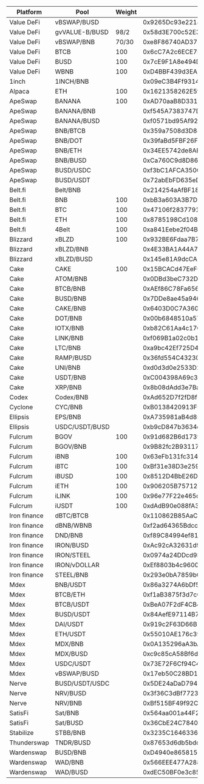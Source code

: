 |	Platform	|	Pool	|	Weight	|	Contract	|	Status	|
| ------ | ------ | ------ | ------ | ------ |
|	Value DeFi	|	vBSWAP/BUSD	|		|	0x9265Dc93e221875777C8Ca8140beb3512045085a	|	Active	|
|	Value DeFi	|	gvVALUE-B/BUSD	|	98/2	|	0x58d3E700c52E3e013908a1f0037bdD1c6d262637	|	Active	|
|	Value DeFi	|	vBSWAP/BNB	|	70/30	|	0xe8F86740AD376f565Ee55399FCdf5843c6E20276	|	Active	|
|	Value DeFi	|	BTCB	|	100	|	0x6cC7A2c6ECE7Fa585c59a0c9D87c8616434ee19B	|	Active	|
|	Value DeFi	|	BUSD	|	100	|	0x7cE9F1A8e494D49e59a72Fd0443D378448151B9c	|	Active	|
|	Value DeFi	|	WBNB	|	100	|	0xD4BBF439d3EAb5155Ca7c0537E583088fB4CFCe8	|	Active	|
|	1inch	|	1INCH/BNB	|		|	0x09eC3B4Ff9314495584e1d30BEdbAe28d3531BEC	|	Active	|
|	Alpaca	|	ETH	|	100	|	0x1621358262E5f3174A7B7af760B9Ab9fcDBaFC6C	|	Active	|
|	ApeSwap	|	BANANA	|	100	|	0xAD70aaB8D331D132d3B5Dbeb4897D8002b7d1f8d	|	Active	|
|	ApeSwap	|	BANANA/BNB	|		|	0xf545A7383747Db50C08536B304F635Df9AAeFFA6	|	Active	|
|	ApeSwap	|	BANANA/BUSD	|		|	0xf0571bd95Af92376dE23A7bB5EE65AF4E0B22C6F	|	Active	|
|	ApeSwap	|	BNB/BTCB	|		|	0x359a7508d3D843FC16d2dc6beB20683426aa07CB	|	Active	|
|	ApeSwap	|	BNB/DOT	|		|	0x39faBd5FBF26F18FF0768bDdCE185FdC6bD007d3	|	Active	|
|	ApeSwap	|	BNB/ETH	|		|	0x34EE5742de8AEDD8132Abc80e2A5017053Fb6bB1	|	Active	|
|	ApeSwap	|	BNB/BUSD	|		|	0xCa760C9d8D86DEA18BF46033f2917006FBF569AB	|	Active	|
|	ApeSwap	|	BUSD/USDC	|		|	0xf3bC1AFCA350C5b42429D2437080b61e54694B7e	|	Active	|
|	ApeSwap	|	BUSD/USDT	|		|	0x72abEbFD635eDF78656c8f714E3a13B82CaBF018	|	Active	|
|	Belt.fi	|	Belt/BNB	|		|	0x214254aAfBF1806f3Db59dadAA5516066BcD5Fc2	|	Active	|
|	Belt.fi	|	BNB	|	100	|	0xbB3a603A3B7Dd863EDcFbe99e668a794F57AE4d7	|	Active	|
|	Belt.fi	|	BTC	|	100	|	0x47106f2837791982ff1Ce7cF37686e4c0b746Cf0	|	Active	|
|	Belt.fi	|	ETH	|	100	|	0x8785198Cd1084b17b507a82708c69A5F082069A5	|	Active	|
|	Belt.fi	|	4Belt	|	100	|	0xa841Eebe2f04B8a3FB579e2EDA076e3A08C7bD4f	|	Active	|
|	Blizzard	|	xBLZD	|	100	|	0x932BE6Fdaa7B73bF9624bCfD81dcCB12e7A31591	|	Active	|
|	Blizzard	|	xBLZD/BNB	|		|	0x4E33BA1A44A7673924ef8515459db25c90EC505e	|	Active	|
|	Blizzard	|	xBLZD/BUSD	|		|	0x145e81A9dcCA1C2103a0156515A885b0EA6B6F4F	|	Active	|
|	Cake	|	CAKE	|	100	|	0x15BCACd47EeF0d3877CF1199819F9e6ADDEebE32	|	Active	|
|	Cake	|	ATOM/BNB	|		|	0x0DBd3beC732D531019e9E656629009C35f71a8E4	|	Active	|
|	Cake	|	BTCB/BNB	|		|	0xAEf86C78Fa656960eBfe7F0eDbda0a38a0759078	|	Active	|
|	Cake	|	BUSD/BNB	|		|	0x7DDe8ae45a9462c99f2E2595F5230E1CD45a77cB	|	Active	|
|	Cake	|	CAKE/BNB	|		|	0x6403D0C7A36034a8d2BFC4564b685477c6a20940	|	Active	|
|	Cake	|	DOT/BNB	|		|	0x00b6848510a57828beA1A5BAdE6696c34ebCd86A	|	Active	|
|	Cake	|	IOTX/BNB	|		|	0xb82C61Aa4c17CCbf908A6935B8aAc325417867f5	|	Active	|
|	Cake	|	LINK/BNB	|		|	0xf069B1a02c0b1FB274E2d8B7f7705621bb673b1a	|	Active	|
|	Cake	|	LTC/BNB	|		|	0xa9bc42Ef725D4651E9244AbaEdEA5125ABC974d7	|	Active	|
|	Cake	|	RAMP/BUSD	|		|	0x36fd554C4323060CC0183c416597E44369218365	|	Active	|
|	Cake	|	UNI/BNB	|		|	0xd0d3d0e2533D1C1ff9ed7d2084569A8B724FF10E	|	Active	|
|	Cake	|	USDT/BNB	|		|	0xC004398A69c3DEacd1a4ECD5944BAb5fcF7A2EcF	|	Active	|
|	Cake	|	XRP/BNB	|		|	0x8b08dAdd3e7Ba9dF838d24A757f3bA39bb709A38	|	Active	|
|	Codex	|	Codex/BNB	|		|	0xAd652D7f2fD8f6866d59CB78622f46BE47DaD43a	|	Active	|
|	Cyclone	|	CYC/BNB	|		|	0xB0138420913F925270133950a41F8B23A1d980A4	|	Active	|
|	Ellipsis	|	EPS/BNB	|		|	0xA735981aB4d858e0439114d44a5CFA0ed07BC767	|	Active	|
|	Ellipsis	|	USDC/USDT/BUSD	|		|	0xb9cD847b3634cD56CB7d7093D1eD15E1418e0582	|	Active	|
|	Fulcrum	|	BGOV	|	100	|	0x91d682B6d17397F9A28e9A7F905659cE51Bd2370	|	Active	|
|	Fulcrum	|	BGOV/BNB	|		|	0x9B82fc2B9311706D545aA50926023D3B650D581D	|	Active	|
|	Fulcrum	|	iBNB	|	100	|	0x63eFb131fc3141EeE997DB45b8Bd4d8Af2B4C6e0	|	Active	|
|	Fulcrum	|	iBTC	|	100	|	0xBf31e38D3e25973667eFf608BAF707AB2B7A7De5	|	Active	|
|	Fulcrum	|	iBUSD	|	100	|	0x8512D4BbE26D314754A22e59228B7E3C8820c0D9	|	Active	|
|	Fulcrum	|	iETH	|	100	|	0x906205B75712c25a828373fE41B4BAcDF70f91d6	|	Active	|
|	Fulcrum	|	iLINK	|	100	|	0x96e77F22e465c7Ce0Cb4cde47abDDf8a7EeB1d44	|	Active	|
|	Fulcrum	|	iUSDT	|	100	|	0xdAdB90e088fA36e6846f1CBD5c434D594ecf189b	|	Active	|
|	Iron finance	|	dBTC/BTCB	|		|	0x110862B85AaC7a7BdDe16162c48cb027B8660ECA	|	Active	|
|	Iron finance	|	dBNB/WBNB	|		|	0xf2ad64365Bdcc087399059D0F4ec179C18aa7d7C	|	Active	|
|	Iron finance	|	DND/BNB	|		|	0xf89C84994ef8184E745fE7059e8B931a45f6E5F5	|	Active	|
|	Iron finance	|	IRON/BUSD	|		|	0xAc92cA32631d93AD8855172f02DA5Dce117E4cC7	|	Active	|
|	Iron finance	|	IRON/STEEL	|		|	0x0974a24DDcd9b75a281669094794F998F0963c23	|	Active	|
|	Iron finance	|	IRON/vDOLLAR	|		|	0xEf8803b4c9600d7F0991654732Be306337de84b9	|	Active	|
|	Iron finance	|	STEEL/BNB	|		|	0x293e0bA7859b00b4bBdDf5042D82f4f13F992432	|	Active	|
|	Mdex	|	BNB/USDT	|		|	0x86a3274A6bDf5890594E1A3e1C168363f6eA81b9	|	Active	|
|	Mdex	|	BTCB/ETH	|		|	0xf1aB3875f3d7c037D064BC9a2D85bD300B7d2a8C	|	Active	|
|	Mdex	|	BTCB/USDT	|		|	0xBeA07F2dF4CB43d62cC75cB6020BBbe122F4a4ce	|	Active	|
|	Mdex	|	BUSD/USDT	|		|	0x84AefE97114B7369528500995f227Cd698404A7f	|	Active	|
|	Mdex	|	DAI/USDT	|		|	0x919c2F63D66B7Ee8134aD8b8C41E797a37695bbC	|	Active	|
|	Mdex	|	ETH/USDT	|		|	0x55010AE176c3f08E8D57b7aB710C5B595FB72A46	|	Active	|
|	Mdex	|	MDX/BNB	|		|	0x0A135296aA3bAC02F0a4c3d668050b72D1F2280b	|	Active	|
|	Mdex	|	MDX/BUSD	|		|	0xc9c85cA58Bf6d5deCF4f2F7035ec3a69371BD430	|	Active	|
|	Mdex	|	USDC/USDT	|		|	0x73E72F6Cf94C4dA156e863B638Bfd70A110579c6	|	Active	|
|	Mdex	|	vBSWAP/BUSD	|		|	0x17eb50C28BD1252a7081E878440e634853DDBA1b	|	Active	|
|	Nerve	|	BUSD/USDT/USDC	|		|	0x5DE24aDaD794bB11f8639F8979515B7bb815c079	|	Active	|
|	Nerve	|	NRV/BUSD	|		|	0x3f36C3dBf7723D4D099905b5B096b1c67f646ED9	|	Active	|
|	Nerve	|	NRV/BNB	|		|	0xBf515BF49f92CB686B4718f970871339dE605Cec	|	Active	|
|	SatisFi	|	Sat/BNB	|		|	0x564aa001a44F2af96aFd92352c35d58C2433A80F	|	Active	|
|	SatisFi	|	Sat/BUSD	|		|	0x36CbE24C78405e72a2Bd8156750fC39047139249	|	Active	|
|	Stabilize	|	STBB/BNB	|		|	0x3235C164633606234b3e94592e96Db3BF37aACAC	|	Active	|
|	Thunderswap	|	TNDR/BUSD	|		|	0x87653d6db5bdd815Da15F61e160b19BC751258C7	|	Active	|
|	Wardenswap	|	BUSD/BNB	|		|	0xD4940e8658158016609a631f0C19d6Cf5F535841	|	Active	|
|	Wardenswap	|	WAD/BNB	|		|	0x566EEE477A288BC692A75135F330Ab7fbaF2ED83	|	Active	|
|	Wardenswap	|	WAD/BUSD	|		|	0xdEC50BF0e3c8522CEE42A7c1754B9582143c7cb7	|	Active	|
